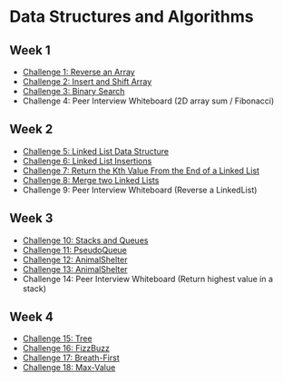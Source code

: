 # Data Structures and Algorithms

## Week 1

* [Challenge 1: Reverse an Array](./readme/reverse_array.md)
* [Challenge 2: Insert and Shift Array](./readme/array_shift.md)
* [Challenge 3: Binary Search](./readme/binary_search.md)
* Challenge 4: Peer Interview Whiteboard (2D array sum / Fibonacci)

## Week 2

* [Challenge 5: Linked List Data Structure](./readme/linked_list.md)
* [Challenge 6: Linked List Insertions](./readme/ll_insertions.md)
* [Challenge 7: Return the Kth Value From the End of a Linked List](./readme/ll_kth_from_end.md)
* [Challenge 8: Merge two Linked Lists](./readme/merged_lists.md)
* Challenge 9: Peer Interview Whiteboard (Reverse a LinkedList)

## Week 3
* [Challenge 10: Stacks and Queues](./readme/stacks_and_queues.md)
* [Challenge 11: PseudoQueue](./readme/pseudo_queue.md)
* [Challenge 12: AnimalShelter ](./readme/animal_shelter.md)
* [Challenge 13: AnimalShelter ](./readme/multi_bracket.md)
* Challenge 14: Peer Interview Whiteboard (Return highest value in a stack)

## Week 4
* [Challenge 15: Tree](./readme/tree.md)
* [Challenge 16: FizzBuzz](./readme/fizzbuzz.md)
* [Challenge 17: Breath-First](./readme/breath.md)
* [Challenge 18: Max-Value](./readme/max_tree_value.md)
